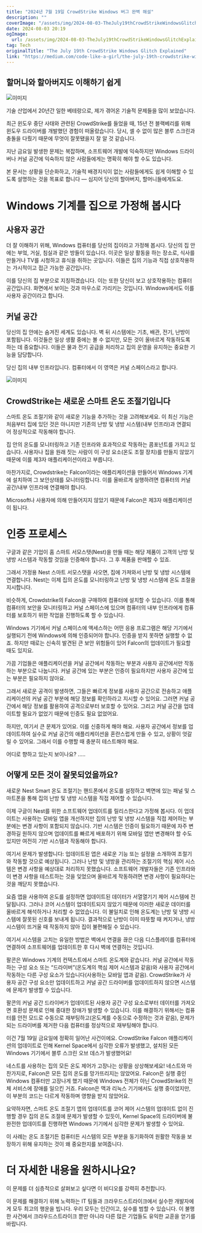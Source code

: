 ```yaml
---
title: "2024년 7월 19일 CrowdStrike Windows 버그 완벽 해설"
description: ""
coverImage: "/assets/img/2024-08-03-TheJuly19thCrowdStrikeWindowsGlitchExplained_0.png"
date: 2024-08-03 20:19
ogImage: 
  url: /assets/img/2024-08-03-TheJuly19thCrowdStrikeWindowsGlitchExplained_0.png
tag: Tech
originalTitle: "The July 19th CrowdStrike Windows Glitch Explained"
link: "https://medium.com/code-like-a-girl/the-july-19th-crowdstrike-windows-glitch-explained-c9eb77c49bdc"
---
```



## 할머니와 할아버지도 이해하기 쉽게

![이미지](/assets/img/2024-08-03-TheJuly19thCrowdStrikeWindowsGlitchExplained_0.png)

기술 산업에서 20년간 일한 베테랑으로, 제가 겪어온 기술적 문제들을 많이 보았습니다.

최근 윈도우 중단 사태와 관련된 CrowdStrike를 들었을 때, 15년 전 블랙베리를 위해 윈도우 드라이버를 개발했던 경험이 떠올랐습니다. 당시, 셀 수 없이 많은 블루 스크린과 충돌을 다뤘기 때문에 무엇이 잘못됐을지 잘 알 것 같습니다.

<div class="content-ad"></div>

지난 금요일 발생한 문제는 복잡하며, 소프트웨어 개발에 익숙하지만 Windows 드라이버나 커널 공간에 익숙하지 않은 사람들에게는 명확히 해야 할 수도 있습니다.

본 문서는 상황을 단순화하고, 기술적 배경지식이 없는 사람들에게도 쉽게 이해할 수 있도록 설명하는 것을 목표로 합니다 — 심지어 당신의 할아버지, 할머니들에게도요.

# Windows 기계를 집으로 가정해 봅시다

## 사용자 공간

<div class="content-ad"></div>

더 잘 이해하기 위해, Windows 컴퓨터를 당신의 집이라고 가정해 봅시다. 당신의 집 안에는 부엌, 거실, 침실과 같은 방들이 있습니다. 이곳은 일상 활동을 하는 장소로, 식사를 만들거나 TV를 시청하고 휴식을 취하는 곳입니다. 이들은 집의 기능과 직접 상호작용하는 가시적이고 접근 가능한 공간입니다.

이를 당신의 집 부분으로 지칭하겠습니다. 이는 또한 당신이 보고 상호작용하는 컴퓨터 공간입니다. 화면에서 보이는 것과 마우스로 가리키는 것입니다. Windows에서도 이를 사용자 공간이라고 합니다.

## 커널 공간

당신의 집 안에는 숨겨진 세계도 있습니다. 벽 뒤 시스템에는 기초, 배관, 전기, 난방이 포함됩니다. 이것들은 일상 생활 중에는 볼 수 없지만, 모든 것이 올바르게 작동하도록 하는 데 중요합니다. 이들은 물과 전기 공급을 처리하고 집의 운영을 유지하는 중요한 기능을 담당합니다.

<div class="content-ad"></div>

당신 집의 내부 인프라입니다. 컴퓨터에서 이 영역은 커널 스페이스라고 합니다.

![이미지](/assets/img/2024-08-03-TheJuly19thCrowdStrikeWindowsGlitchExplained_1.png)

## CrowdStrike는 새로운 스마트 온도 조절기입니다

스마트 온도 조절기와 같이 새로운 기능을 추가하는 것을 고려해보세요. 이 최신 기능은 처음부터 집에 있던 것은 아니지만 기존의 난방 및 냉방 시스템(내부 인프라)과 연결되어 정상적으로 작동해야 합니다.

<div class="content-ad"></div>

집 안의 온도를 모니터링하고 기존 인프라와 효과적으로 작동하는 콤포넌트를 가지고 있습니다. 사용자나 집을 원래 짓는 사람이 이 구성 요소(온도 조절 장치)를 만들지 않았기 때문에 이를 제3자 애플리케이션이라고 부릅니다.

마찬가지로, Crowdstrike는 Falcon이라는 애플리케이션을 만들어서 Windows 기계에 설치하여 그 보안상태를 모니터링합니다. 이를 올바르게 실행하려면 컴퓨터의 커널 공간/내부 인프라에 연결해야 합니다.

Microsoft나 사용자에 의해 만들어지지 않았기 때문에 Falcon은 제3자 애플리케이션이 됩니다.

# 인증 프로세스

<div class="content-ad"></div>

구글과 같은 기업이 홈 스마트 서모스탯(Nest)을 만들 때는 해당 제품이 고객의 난방 및 냉방 시스템과 작동할 것임을 인증해야 합니다. 그 후 제품을 판매할 수 있죠.

그래서 가정용 Nest 스마트 서모스탯을 사오면, 집에 가져와서 난방 및 냉방 시스템에 연결합니다. Nest는 이제 집의 온도를 모니터링하고 난방 및 냉방 시스템에 온도 조절을 지시합니다.

비슷하게, Crowdstrike의 Falcon을 구매하여 컴퓨터에 설치할 수 있습니다. 이를 통해 컴퓨터의 보안을 모니터링하고 커널 스페이스에 있으며 컴퓨터의 내부 인프라에게 컴퓨터를 보호하기 위한 작업을 진행하도록 할 수 있습니다.

Windows 기기에서 커널 스페이스에 액세스하는 어떤 응용 프로그램은 해당 기기에서 실행되기 전에 Windows에 의해 인증되어야 합니다. 인증을 받지 못하면 실행할 수 없죠. 하지만 때로는 신속히 발견된 큰 보안 위험들이 있어 Falcon의 업데이트가 필요할 때도 있지요.

<div class="content-ad"></div>

가끔 기업들은 애플리케이션을 커널 공간에서 작동하는 부분과 사용자 공간에서만 작동하는 부분으로 나눕니다. 커널 공간에 있는 부분은 인증이 필요하지만 사용자 공간에 있는 부분은 필요하지 않아요.

그래서 새로운 공격이 발생하면, 그들은 빠르게 정보를 사용자 공간으로 전송하고 애플리케이션의 커널 공간 부분에 해당 정보를 확인하라고 지시할 수 있어요. 그러면 커널 공간에서 해당 정보를 활용하여 공격으로부터 보호할 수 있어요. 그리고 커널 공간을 업데이트할 필요가 없었기 때문에 인증도 필요 없었어요.

하지만, 여기서 큰 문제가 있어요. 이를 신중하게 해야 해요. 사용자 공간에서 정보를 업데이트하여 실수로 커널 공간의 애플리케이션을 혼란스럽게 만들 수 있고, 상황이 엇갈릴 수 있어요. 그래서 이를 수행할 때 충분히 테스트해야 해요.

어디로 향하고 있는지 보이나요? .....

<div class="content-ad"></div>

## 어떻게 모든 것이 잘못되었을까요?

새로운 Nest Smart 온도 조절기는 핸드폰에서 온도를 설정하고 벽면에 있는 패널 및 스마트폰을 통해 집의 난방 및 냉방 시스템을 직접 제어할 수 있습니다.

이제 구글이 Nest를 위한 소프트웨어 업데이트를 릴리스한다고 가정해 봅시다. 이 업데이트는 사용하는 모바일 앱을 개선하지만 집의 난방 및 냉방 시스템을 직접 제어하는 부분에는 변경 사항이 포함되지 않습니다. 기반 시스템은 인증이 필요하기 때문에 자주 변경하길 원하지 않으며 업데이트를 빠르게 배포하기 위해 모바일 앱만 변경해야 할 수도 있지만 여전히 기반 시스템과 작동해야 합니다.

여기서 문제가 발생합니다: 업데이트된 앱은 새로운 기능 또는 설정을 소개하여 조절기와 작동할 것으로 예상됩니다. 그러나 난방 및 냉방을 관리하는 조절기의 핵심 제어 시스템은 변경 사항을 예상대로 처리하지 못했습니다. 소프트웨어 개발자들은 기존 인프라와 이 변경 사항을 테스트하는 것을 잊었으며 올바르게 작동하려면 변경 사항이 필요하다는 것을 깨닫지 못했습니다.

<div class="content-ad"></div>

요즘 앱을 사용하여 온도를 설정하면 업데이트된 데이터가 서열열기기 제어 시스템에 전달됩니다. 그러나 코어 시스템이 업데이트되지 않았기 때문에 이러한 새로운 데이터를 올바르게 해석하거나 처리할 수 없었습니다. 이 불일치로 인해 온도계는 난방 및 냉방 시스템에 잘못된 신호를 보내게 됩니다. 결과적으로 난방이 이미 따뜻할 때 켜지거나, 냉방 시스템이 뜨거울 때 작동하지 않아 집이 불편해질 수 있습니다.

여기서 시스템을 고치는 유일한 방법은 벽에서 연결을 끊은 다음 디스플레이를 컴퓨터에 연결하여 소프트웨어를 업데이트한 후 다시 벽에 연결하는 것입니다.

팔콘은 Windows 기계의 컨텍스트에서 스마트 온도계와 같습니다. 커널 공간에서 작동하는 구성 요소 또는 “드라이버”(온도계의 핵심 제어 시스템과 같음)와 사용자 공간에서 작동하는 다른 구성 요소가 있습니다(사용하는 모바일 앱과 같음). CrowdStrike가 사용자 공간 구성 요소만 업데이트하고 커널 공간 드라이버를 업데이트하지 않으면 시스템에 문제가 발생할 수 있습니다.

팔콘의 커널 공간 드라이버가 업데이트된 사용자 공간 구성 요소로부터 데이터를 가져오면 호환성 문제로 인해 중대한 장애가 발생할 수 있습니다. 이를 해결하기 위해서는 컴퓨터를 안전 모드로 수동으로 재부팅하고(온도계를 수동으로 수정하는 것과 같음), 문제가 되는 드라이버를 제거한 다음 컴퓨터를 정상적으로 재부팅해야 합니다.

<div class="content-ad"></div>

이건 7월 19일 금요일에 정확히 일어난 사건이에요. CrowdStrike Falcon 애플리케이션의 업데이트로 인해 Kernel Space에서 심각한 오류가 발생했고, 설치된 모든 Windows 기기에서 블루 스크린 오브 데스가 발생했어요!

네스트를 사용하는 집의 모든 온도 제어가 고장나는 상황을 상상해보세요! 네스트와 마찬가지로, Falcon은 모든 집의 온도를 망가뜨리지는 않았어요. Falcon은 실행 중인 Windows 컴퓨터만 고장나게 했기 때문에 Windows 전체가 아닌 CrowdStrike의 전체 서비스에 장애를 일으킨 거죠. Falcon은 맥과 리눅스 기기에서도 실행 중이었지만, 이 부분의 코드는 다르게 작동하며 영향을 받지 않았어요.

요약하자면, 스마트 온도 조절기 앱의 업데이트를 코어 제어 시스템의 업데이트 없이 진행할 경우 집의 온도 조절에 문제가 발생할 수 있듯이, Kernel Space의 드라이버에 불완전한 업데이트를 진행하면 Windows 기기에서 심각한 문제가 발생할 수 있어요.

이 사례는 온도 조절기든 컴퓨터든 시스템의 모든 부분을 동기화하여 원활한 작동을 보장하기 위해 유지하는 것이 왜 중요한지를 보여줍니다.

<div class="content-ad"></div>

# 더 자세한 내용을 원하시나요?

이 문제를 더 심층적으로 살펴보고 싶다면 이 비디오를 강력히 추천합니다.

이 문제를 해결하기 위해 노력하는 IT 팀들과 크라우드스트라이크에서 실수한 개발자에게 모두 최고의 행운을 빕니다. 우리 모두는 인간이고, 실수를 범할 수 있습니다. 이 불행한 사건에서 크라우드스트라이크 뿐만 아니라 다른 많은 기업들도 유익한 교훈을 얻기를 바랍니다.